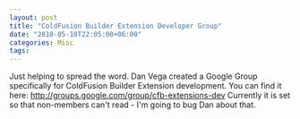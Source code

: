```yaml
---
layout: post
title: "ColdFusion Builder Extension Developer Group"
date: "2010-05-10T22:05:00+06:00"
categories: Misc 
tags: 
---
```


Just helping to spread the word. Dan Vega created a Google Group specifically for ColdFusion Builder Extension development. You can find it here: <a href="http://groups.google.com/group/cfb-extensions-dev">http://groups.google.com/group/cfb-extensions-dev</a> Currently it is set so that non-members can't read - I'm going to bug Dan about that.